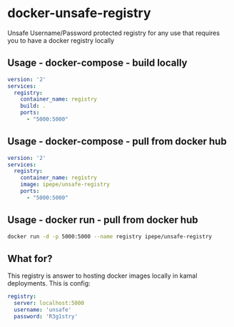# docker-unsafe-registry
Unsafe Username/Password protected registry for any use that requires you to have a docker registry locally


## Usage - docker-compose - build locally

```yaml
version: '2'
services:
  registry:
    container_name: registry
    build: .
    ports:
      - "5000:5000"
```

## Usage - docker-compose - pull from docker hub

```yaml
version: '2'
services:
  registry:
    container_name: registry
    image: ipepe/unsafe-registry
    ports:
      - "5000:5000"
```

## Usage - docker run - pull from docker hub

```bash
docker run -d -p 5000:5000 --name registry ipepe/unsafe-registry
```

## What for?
This registry is answer to hosting docker images locally in kamal deployments. This is config:

```yaml
registry:
  server: localhost:5000
  username: 'unsafe'
  password: 'R3g1stry'
```